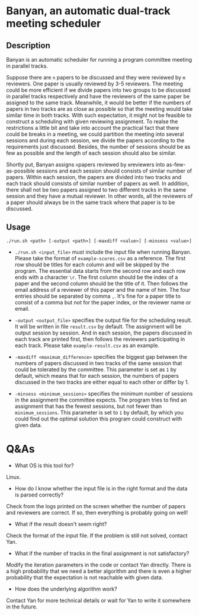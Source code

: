 # Banyan, an automatic dual-track meeting scheduler

## Description
Banyan is an automatic scheduler for running a program committee meeting in parallel tracks. 

Suppose there are ```n``` papers to be discussed and they were reviewed by ```m``` reviewers. One paper is usually reviewed by 3-5 reviewers. The meeting could be more efficient if we divide papers into two groups to be discussed in parallel tracks respectively and have the reviewers of the same paper be assigned to the same track. Meanwhile, it would be better if the numbers of papers in two tracks are as close as possible so that the meeting would take similar time in both tracks. With such expectation, it might not be feasible to construct a scheduling with given reviewing assignment. To realse the restrictions a little bit and take into account the practical fact that there could be breaks in a meeting, we could partition the meeting into several sessions and during each session, we divide the papers according to the requirements just discussed. Besides, the number of sessions should be as few as possible and the length of each session should also be similar.

Shortly put, Banyan assigns ```n```papers reviewed by ```m```reviewers into as-few-as-possible sessions and each session should consists of similar number of papers. Within each session, the papers are divided into two tracks and each track should consists of similar number of papers as well. In addition, there shall not be two papers assigned to two different tracks in the same session and they have a mutual reviewer. In other words, all the reviewers of a paper should always be in the same track where that paper is to be discussed.

## Usage
```
./run.sh <path> [-output <path>] [-maxdiff <value>] [-minsess <value>]
```

* ```./run.sh <input_file>``` must include the input file when running Banyan. Please take the format of ```example-scores.csv``` as a reference. The first row should be titles for each column and will be skipped by the program. The essential data starts from the second row and each row ends with a character ```\r```. The first column should be the index of a paper and the second column should be the title of it. Then follows the email address of a reviewer of this paper and the name of him. The four entries should be separated by comma ```,```. It's fine for a paper title to consist of a comma but not for the paper index, or the reviewer name or email.

* ```-output <output_file>``` specifies the output file for the scheduling result. It will be written in file ```result.csv``` by default. The assignment will be output session by session. And in each session, the papers discussed in each track are printed first, then follows the reviewers participating in each track. Please take ```example-result.csv``` as an example.

* ```-maxdiff <maximum_difference>``` specifies the biggest gap between the numbers of papers discussed in two tracks of the same session that could be tolerated by the committee. This parameter is set as ```1``` by default, which means that for each session, the numbers of papers discussed in the two tracks are either equal to each other or differ by 1.

* ```-minsess <minimum_sessions>``` specifies the minimum number of sessions in the assignment the committee expects. The program tries to find an assignment that has the fewest sessions, but not fewer than ```minimum_sessions```. This parameter is set to ```1``` by default, by which you could find out the optimal solution this program could construct with given data.

# Q&As
* What OS is this tool for?

Linux.

* How do I know whether the input file is in the right format and the data is parsed correctly?

Check from the logs printed on the screen whether the number of papers and reviewers are correct. If so, then everything is probably going on well!

* What if the result doesn't seem right?

Check the format of the input file. If the problem is still not solved, contact Yan.

* What if the number of tracks in the final assignment is not satisfactory?

Modify the iteration parameters in the code or contact Yan directly. There is a high probability that we need a better algorithm and there is even a higher probability that the expectation is not reachable with given data.

* How does the underlying algorithm work?

Contact Yan for more technical details or wait for Yan to write it somewhere in the future.
